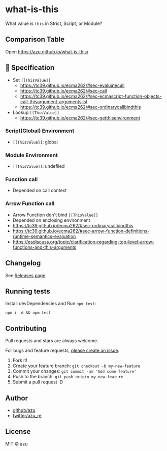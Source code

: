 # what-is-this

What value is `this` in Strict, Script, or Module?

## Comparison Table

Open <https://azu.github.io/what-is-this/>

## :memo: Specification

- Set `[[ThisValue]]`
    - https://tc39.github.io/ecma262/#sec-evaluatecall
    - https://tc39.github.io/ecma262/#sec-call
    - https://tc39.github.io/ecma262/#sec-ecmascript-function-objects-call-thisargument-argumentslist
    - https://tc39.github.io/ecma262/#sec-ordinarycallbindthis
- Lookup `[[ThisValue]]`
    - https://tc39.github.io/ecma262/#sec-getthisenvironment 

### Script(Global) Environment

- `[[ThisValue]]`: global

### Module Environment

- `[[ThisValue]]`: undefiled

### Function call

- Depended on call context

### Arrow Function call

- Arrow Function don't bind `[[ThisValue]]`
- Depended on enclosing environment
- https://tc39.github.io/ecma262/#sec-ordinarycallbindthis
- https://tc39.github.io/ecma262/#sec-arrow-function-definitions-runtime-semantics-evaluation
- https://esdiscuss.org/topic/clarification-regarding-top-level-arrow-functions-and-this-arguments

## Changelog

See [Releases page](https://github.com/azu/what-is-this/releases).

## Running tests

Install devDependencies and Run `npm test`:

    npm i -d && npm test

## Contributing

Pull requests and stars are always welcome.

For bugs and feature requests, [please create an issue](https://github.com/azu/what-is-this/issues).

1. Fork it!
2. Create your feature branch: `git checkout -b my-new-feature`
3. Commit your changes: `git commit -am 'Add some feature'`
4. Push to the branch: `git push origin my-new-feature`
5. Submit a pull request :D

## Author

- [github/azu](https://github.com/azu)
- [twitter/azu_re](https://twitter.com/azu_re)

## License

MIT © azu
